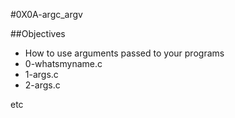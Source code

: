 #0X0A-argc_argv

##Objectives

* How to use arguments passed to your programs
* 0-whatsmyname.c
* 1-args.c
* 2-args.c

etc